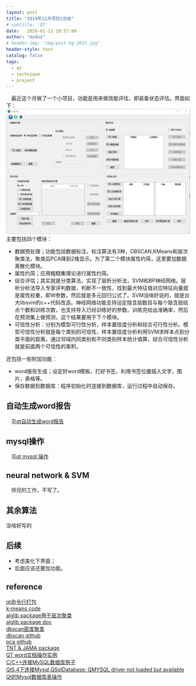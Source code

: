 ```yaml
---
layout: post
title: "2019年12月项目2总结"
# subtitle: 'QT'
date:   2020-01-11 20:57:00
author: "mudux"
# header-img: "img/post-bg-2015.jpg"
header-style: text
catalog: false
tags:
  - qt
  - technique
  - project
---
```

&emsp;最近这个月做了一个小项目，功能是用来做效能评估，即装备状态评估。界面如下：
![gui界面](https://raw.githubusercontent.com/robertandhe/MarkDownPhotos/master/2020-01-11/gui.PNG)
主要包括四个模块：
- 数据预处理；功能包括数据标注，标注算法有3种，DBSCAN,KMeans和层次聚类法，聚类后PCA降到2维显示。为了第二个模块属性约简，这里要加数据离散化模块。
- 属性约简；应用粗糙集理论进行属性约简。
- 综合评估；其实就是分类算法，实现了层析分析法，SVM和BP神经网络。层析分析法导入专家评判数据，判断不一致性，找到最大特征值对应特征向量就是属性权重，即W参数，然后就是多元回归公式了。SVM没啥好说的，就是台大libsvm的c++代码改造。神经网络功能支持设定隐含层数目与每个隐含层结点个数和训练次数，也支持导入已经训练好的参数。训练完给出准确率，然后在预测集上做预测，这个结果要用于下个模块。
- 可信性分析：分别为模型可行性分析，样本置信度分析和综合可行性分析。模型可信性分析就是每个类别的可信性，样本置信度分析利用SVM求样本点到分类平面的距离，通过邻域内同类别和不同类别样本统计值算，综合可信性分析就是前面两个可信性的乘积。

还包括一些附加功能：
- word报告生成；设定好word模板，打好书签，利用书签位置插入文字，图片，表格等。
- 保存数据到数据库：程序初始化时连接到数据库，运行过程中自动保存。


## 自动生成word报告
&emsp;见[qt自动生成word报告](https://hexinlin.top/2020/01/11/qt-word-report/)

## mysql操作
&emsp;见[qt mysql 操作](https://hexinlin.top/2020/01/11/qt-mysql-operation/)

## neural network & SVM
&emsp;师兄的工作，不写了。

## 其余算法
没啥好写的

## 后续
- 考虑美化下界面；
- 后面应该还要加功能。

## reference
[qt命令行打包](https://blog.csdn.net/qq_41786131/article/details/89921488)   
[k-means code](https://github.com/marcoscastro/kmeans/blob/master/kmeans.cpp)  
[alglib package用于层次聚类](https://www.alglib.net/docs.php#refmanual)  
[alglib package doc](https://www.alglib.net/translator/man/manual.cpp.html#struct_ahcreport)   
[dbscan密度聚类](https://www.cnblogs.com/pinard/p/6208966.html)   
[dbscan github](https://github.com/bowbowbow/DBSCAN/blob/master/clustering.cpp)   
[pca github](https://github.com/liyanghua/Principal-component-analysis-/blob/master/pca.cpp)  
[TNT & JAMA package](https://math.nist.gov/tnt/download.html)  
[QT word文档操作实例](https://blog.csdn.net/qq_35192280/article/details/83021975)  
[C/C++连接MySQL数据库例子](https://blog.csdn.net/to_Baidu/article/details/53819829)  
[Qt5.4下连接Mysql,QSqlDatabase: QMYSQL driver not loaded but available](https://blog.csdn.net/tenlee/article/details/43614241)  
[Qt的Mysql数据库表操作](https://blog.csdn.net/fanyun_01/article/details/53958275) 
